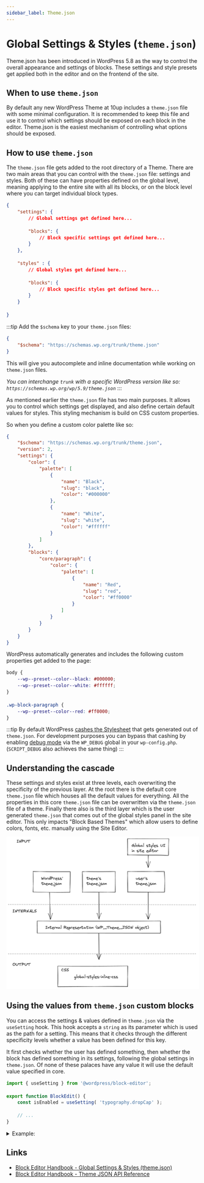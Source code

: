 ```yaml
---
sidebar_label: Theme.json
---
```


# Global Settings & Styles (`theme.json`)

Theme.json has been introduced in WordPress 5.8 as the way to control the overall appearance and settings of blocks. These settings and style presets get applied both in the editor and on the frontend of the site.

## When to use `theme.json`

By default any new WordPress Theme at 10up includes a `theme.json` file with some minimal configuration. It is recommended to keep this file and use it to control which settings should be exposed on each block in the editor. Theme.json is the easiest mechanism of controlling what options should be exposed.

## How to use `theme.json`

The `theme.json` file gets added to the root directory of a Theme. There are two main areas that you can control with the `theme.json` file: settings and styles. Both of these can have properties defined on the global level, meaning applying to the entire site with all its blocks, or on the block level where you can target individual block types.

```json
{
    "settings": {
        // Global settings get defined here...

        "blocks": {
            // Block specific settings get defined here...
        }
    },

    "styles" : {
        // Global styles get defined here...

        "blocks": {
            // Block specific styles get defined here...
        }
    }

}
```

:::tip
Add the `$schema` key to your `theme.json` files:

```json
{
    "$schema": "https://schemas.wp.org/trunk/theme.json"
}
```

This will give you autocomplete and inline documentation while working on `theme.json` files.

_You can interchange `trunk` with a specific WordPress version like so: `https://schemas.wp.org/wp/5.9/theme.json`_
:::

As mentioned earlier the `theme.json` file has two main purposes. It allows you to control which settings get displayed, and also define certain default values for styles. This styling mechanism is build on CSS custom properties.

So when you define a custom color palette like so:

```json title="theme.json"
{
    "$schema": "https://schemas.wp.org/trunk/theme.json",
    "version": 2,
    "settings": {
        "color": {
            "palette": [
                {
                    "name": "Black",
                    "slug": "black",
                    "color": "#000000"
                },
                {
                    "name": "White",
                    "slug": "white",
                    "color": "#ffffff"
                }
            ]
        },
        "blocks": {
            "core/paragraph": {
                "color": {
                    "palette": [
                        {
                            "name": "Red",
                            "slug": "red",
                            "color": "#ff0000"
                        }
                    ]
                }
            }
        }
    }
}
```

WordPress automatically generates and includes the following custom properties get added to the page:

```css title="generated custom properties"
body {
    --wp--preset--color--black: #000000;
    --wp--preset--color--white: #ffffff;
}

.wp-block-paragraph {
    --wp--preset--color--red: #ff0000;
}
```

:::tip
By default WordPress [cashes the Stylesheet](https://github.com/WordPress/wordpress-develop/blob/9b105d92a4b769f396ba798db1f106abab75001f/src/wp-includes/global-styles-and-settings.php#L91-L97) that gets generated out of `theme.json`. For development purposes you can bypass that cashing by enabling [debug mode](https://wordpress.org/support/article/debugging-in-wordpress) via the `WP_DEBUG` global in your `wp-config.php`. (`SCRIPT_DEBUG` also achieves the same thing)
:::

## Understanding the cascade

These settings and styles exist at three levels, each overwriting the specificity of the previous layer. At the root there is the default core `theme.json` file which houses all the default values for everything. All the properties in this core `theme.json` file can be overwritten via the `theme.json` file of a theme. Finally there also is the third layer which is the user generated `theme.json` that comes out of the global styles panel in the site editor. This only impacts "Block Based Themes" which allow users to define colors, fonts, etc. manually using the Site Editor.

![Global Styles Overview](../../static//img/global-styles-input-output.png)

## Using the values from `theme.json` custom blocks

You can access the settings & values defined in `theme.json` via the `useSetting` hook. This hook accepts a `string` as its parameter which is used as the path for a setting. This means that it checks through the different specificity levels whether a value has been defined for this key.

It first checks whether the user has defined something, then whether the block has defined something in its settings, following the global settings in `theme.json`. Of none of these palaces have any value it will use the default value specified in core.

```js
import { useSetting } from '@wordpress/block-editor';

export function BlockEdit() {
    const isEnabled = useSetting( 'typography.dropCap' );

    // ...
}
```

<details>
    <summary>Example:</summary>
<p>

 Lets say we have this `theme.json` file:

```json title="theme.json"
{
    "settings": {
        "typography": {
            "dropCap": false
        }
    },
    "blocks": [
        "core/paragraph": {
            "settings": {
                "typography": {
                    "dropCap": true
                }
            }
        }
    ]
}
```

Using `useSetting('typography.dropCap')` would only return `true` if it is being called from within the `core/paragraph` block.

</p>
</details>

## Links

- [Block Editor Handbook - Global Settings & Styles (theme.json)](https://developer.wordpress.org/block-editor/how-to-guides/themes/theme-json/)
- [Block Editor Handbook - Theme JSON API Reference](https://developer.wordpress.org/block-editor/reference-guides/theme-json-reference/theme-json-living/)
